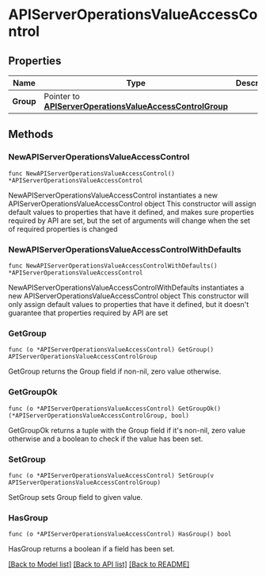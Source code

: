 # APIServerOperationsValueAccessControl

## Properties

Name | Type | Description | Notes
------------ | ------------- | ------------- | -------------
**Group** | Pointer to [**APIServerOperationsValueAccessControlGroup**](APIServerOperationsValueAccessControlGroup.md) |  | [optional] 

## Methods

### NewAPIServerOperationsValueAccessControl

`func NewAPIServerOperationsValueAccessControl() *APIServerOperationsValueAccessControl`

NewAPIServerOperationsValueAccessControl instantiates a new APIServerOperationsValueAccessControl object
This constructor will assign default values to properties that have it defined,
and makes sure properties required by API are set, but the set of arguments
will change when the set of required properties is changed

### NewAPIServerOperationsValueAccessControlWithDefaults

`func NewAPIServerOperationsValueAccessControlWithDefaults() *APIServerOperationsValueAccessControl`

NewAPIServerOperationsValueAccessControlWithDefaults instantiates a new APIServerOperationsValueAccessControl object
This constructor will only assign default values to properties that have it defined,
but it doesn't guarantee that properties required by API are set

### GetGroup

`func (o *APIServerOperationsValueAccessControl) GetGroup() APIServerOperationsValueAccessControlGroup`

GetGroup returns the Group field if non-nil, zero value otherwise.

### GetGroupOk

`func (o *APIServerOperationsValueAccessControl) GetGroupOk() (*APIServerOperationsValueAccessControlGroup, bool)`

GetGroupOk returns a tuple with the Group field if it's non-nil, zero value otherwise
and a boolean to check if the value has been set.

### SetGroup

`func (o *APIServerOperationsValueAccessControl) SetGroup(v APIServerOperationsValueAccessControlGroup)`

SetGroup sets Group field to given value.

### HasGroup

`func (o *APIServerOperationsValueAccessControl) HasGroup() bool`

HasGroup returns a boolean if a field has been set.


[[Back to Model list]](../README.md#documentation-for-models) [[Back to API list]](../README.md#documentation-for-api-endpoints) [[Back to README]](../README.md)


